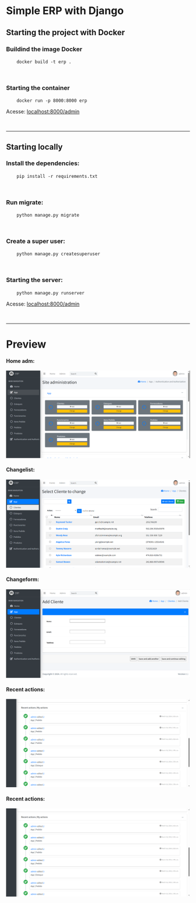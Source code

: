 # Simple ERP with Django

## Starting the project with Docker
 
### Buildind the image Docker

```shell
    docker build -t erp .
```
<br>

### Starting the container

```shell
    docker run -p 8000:8000 erp
```

Acesse: [localhost:8000/admin](localhost:8000/admin)

<br>

---

## Starting locally

### Install the dependencies:

```shell
    pip install -r requirements.txt
```

<br>

### Run migrate:


```shell
    python manage.py migrate
```

<br>

### Create a super user:

```shell
    python manage.py createsuperuser
```
<br>

### Starting the server:

```shell
    python manage.py runserver
```

Acesse: [localhost:8000/admin](localhost:8000/admin)

<br>

---

# Preview

#### Home adm:

<img src="https://raw.githubusercontent.com/fabioacarvalho/erp_django1/master/static/assets/img/home_erp.png?token=GHSAT0AAAAAACOV56O552A4YLVC6R3LCEYMZPVAT4Q">

<br>

#### Changelist:

<img src="https://raw.githubusercontent.com/fabioacarvalho/erp_django1/master/static/assets/img/changelist.png?token=GHSAT0AAAAAACOV56O5A4DXKT4FG55FIZUIZPVATGQ">

<br>

#### Changeform:

<img src="https://raw.githubusercontent.com/fabioacarvalho/erp_django1/master/static/assets/img/changeform.png?token=GHSAT0AAAAAACOV56O4GFZPSURHJS4PWXW2ZPVAUMA">

<br>

#### Recent actions:

<img src="https://raw.githubusercontent.com/fabioacarvalho/erp_django1/master/static/assets/img/actions.png?token=GHSAT0AAAAAACOV56O57UYO3U37ROF4DDEQZPVAVFA">

<br>

#### Recent actions:

<img src="https://raw.githubusercontent.com/fabioacarvalho/erp_django1/master/static/assets/img/actions.png?token=GHSAT0AAAAAACOV56O57UYO3U37ROF4DDEQZPVAVFA">

<br>